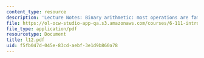```yaml
---
content_type: resource
description: 'Lecture Notes: Binary arithmetic: most operations are familiar'
file: https://ol-ocw-studio-app-qa.s3.amazonaws.com/courses/6-111-introductory-digital-systems-laboratory-fall-2002/f5fb047d045e83cdaebf3e1d9b860a78_l12.pdf
file_type: application/pdf
resourcetype: Document
title: l12.pdf
uid: f5fb047d-045e-83cd-aebf-3e1d9b860a78
---
```

